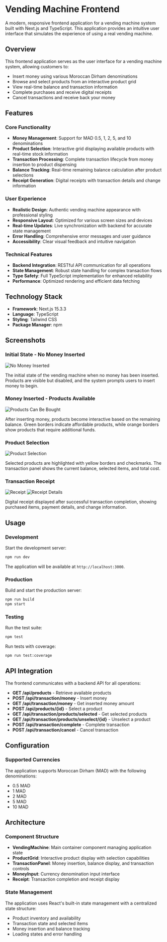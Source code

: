 # Vending Machine Frontend

A modern, responsive frontend application for a vending machine system built with Next.js and TypeScript. This application provides an intuitive user interface that simulates the experience of using a real vending machine.

## Overview

This frontend application serves as the user interface for a vending machine system, allowing customers to:
- Insert money using various Moroccan Dirham denominations
- Browse and select products from an interactive product grid
- View real-time balance and transaction information
- Complete purchases and receive digital receipts
- Cancel transactions and receive back your money

## Features

### Core Functionality
- **Money Management**: Support for MAD 0.5, 1, 2, 5, and 10 denominations
- **Product Selection**: Interactive grid displaying available products with real-time stock information
- **Transaction Processing**: Complete transaction lifecycle from money insertion to product dispensing
- **Balance Tracking**: Real-time remaining balance calculation after product selections
- **Receipt Generation**: Digital receipts with transaction details and change information

### User Experience
- **Realistic Design**: Authentic vending machine appearance with professional styling
- **Responsive Layout**: Optimized for various screen sizes and devices
- **Real-time Updates**: Live synchronization with backend for accurate state management
- **Error Handling**: Comprehensive error messages and user guidance
- **Accessibility**: Clear visual feedback and intuitive navigation

### Technical Features
- **Backend Integration**: RESTful API communication for all operations
- **State Management**: Robust state handling for complex transaction flows
- **Type Safety**: Full TypeScript implementation for enhanced reliability
- **Performance**: Optimized rendering and efficient data fetching

## Technology Stack

- **Framework**: Next.js 15.3.3
- **Language**: TypeScript
- **Styling**: Tailwind CSS
- **Package Manager**: npm

## Screenshots

### Initial State - No Money Inserted
![No Money Inserted](screenshots/no_money_inserted.png)

The initial state of the vending machine when no money has been inserted. Products are visible but disabled, and the system prompts users to insert money to begin.

### Money Inserted - Products Available
![Products Can Be Bought](screenshots/can_be_bought.png)

After inserting money, products become interactive based on the remaining balance. Green borders indicate affordable products, while orange borders show products that require additional funds.

### Product Selection
![Product Selection](screenshots/select_product.png)

Selected products are highlighted with yellow borders and checkmarks. The transaction panel shows the current balance, selected items, and total cost.

### Transaction Receipt
![Receipt](screenshots/receipt.png) ![Receipt Details](screenshots/receipt2.png)

Digital receipt displayed after successful transaction completion, showing purchased items, payment details, and change information.



## Usage

### Development
Start the development server:
```bash
npm run dev
```

The application will be available at `http://localhost:3000`.

### Production
Build and start the production server:
```bash
npm run build
npm start
```

### Testing
Run the test suite:
```bash
npm test
```

Run tests with coverage:
```bash
npm run test:coverage
```

## API Integration

The frontend communicates with a backend API for all operations:

- **GET /api/products** - Retrieve available products
- **POST /api/transaction/money** - Insert money
- **GET /api/transaction/money** - Get inserted money amount
- **POST /api/products/{id}** - Select a product
- **GET /api/transaction/products/selected** - Get selected products
- **GET /api/transaction/products/unselect/{id}** - Unselect a product
- **POST /api/transaction/complete** - Complete transaction
- **POST /api/transaction/cancel** - Cancel transaction

## Configuration

### Supported Currencies
The application supports Moroccan Dirham (MAD) with the following denominations:
- 0.5 MAD
- 1 MAD
- 2 MAD
- 5 MAD
- 10 MAD

## Architecture

### Component Structure
- **VendingMachine**: Main container component managing application state
- **ProductGrid**: Interactive product display with selection capabilities
- **TransactionPanel**: Money insertion, balance display, and transaction controls
- **MoneyInput**: Currency denomination input interface
- **Receipt**: Transaction completion and receipt display

### State Management
The application uses React's built-in state management with a centralized state structure:
- Product inventory and availability
- Transaction state and selected items
- Money insertion and balance tracking
- Loading states and error handling